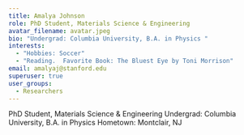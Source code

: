 ```yaml
---
title: Amalya Johnson
role: PhD Student, Materials Science & Engineering
avatar_filename: avatar.jpeg
bio: "Undergrad: Columbia University, B.A. in Physics "
interests:
  - "Hobbies: Soccer"
  - "Reading.  Favorite Book: The Bluest Eye by Toni Morrison"
email: amalyaj@stanford.edu
superuser: true
user_groups:
  - Researchers
---
```

PhD Student, Materials Science & Engineering
Undergrad: Columbia University, B.A. in Physics 
Hometown: Montclair, NJ